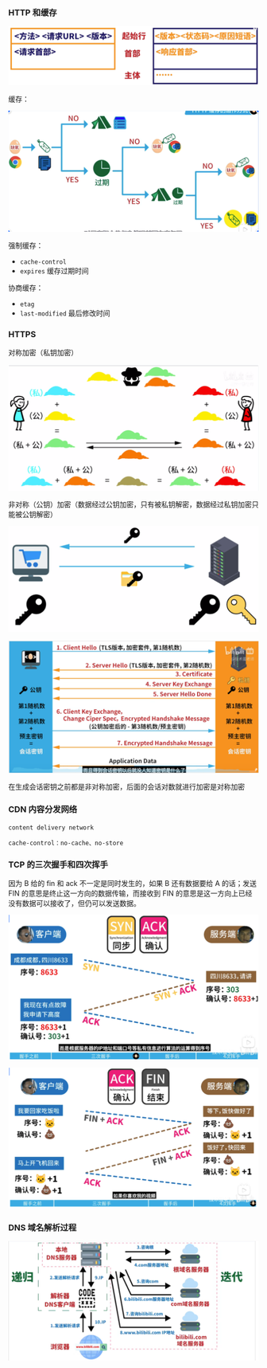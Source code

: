 ### HTTP 和缓存

![img](assets/1401779-20220313185945929-1682008984-168447872162417.png)

缓存：

![img](assets/1401779-20220313190017483-1695781420-168447873080420.png)

强制缓存：

- `cache-control`
- `expires` 缓存过期时间

协商缓存：

- `etag`
- `last-modified` 最后修改时间

### HTTPS

对称加密（私钥加密）

![img](assets/1401779-20220313190103149-411367605-168447875040523.png)

非对称（公钥）加密（数据经过公钥加密，只有被私钥解密，数据经过私钥加密只能被公钥解密）

![img](assets/1401779-20220313190152078-1063916674-168447876639426.png)

![img](assets/1401779-20220313190211454-1621426356-168447877995129.png)

在生成会话密钥之前都是非对称加密，后面的会话对数就进行加密是对称加密

### CDN 内容分发网络

`content delivery network`

`cache-control：no-cache、no-store`

### TCP 的三次握手和四次挥手

因为 B 给的 fin 和 ack 不一定是同时发生的，如果 B 还有数据要给 A 的话；发送 FIN 的意思是终止这一方向的数据传输，而接收到 FIN 的意思是这一方向上已经没有数据可以接收了，但仍可以发送数据。

![img](assets/1401779-20220313190304785-641467899-168447879586332.png)

![img](assets/1401779-20220313190323496-846197753-168447881253435.png)

### DNS 域名解析过程

![img](assets/1401779-20220313190400192-24882150-168447883060138.png)
